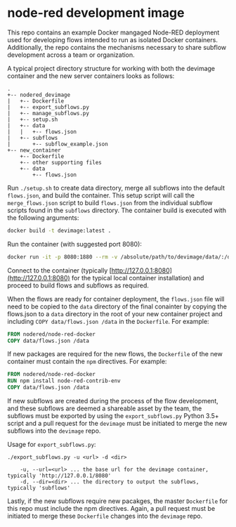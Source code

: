 # node-red development image

This repo contains an example Docker mangaged Node-RED deployment used for developing flows intended to run as isolated Docker containers. Additionally, the repo contains the mechanisms necessary to share subflow development across a team or organization.

A typical project directory structure for working with both the devimage container and the new server containers looks as follows:
```
.
+-- nodered_devimage
|   +-- Dockerfile
|   +-- export_subflows.py
|   +-- manage_subflows.py
|   +-- setup.sh
|   +-- data
|   |   +-- flows.json
|   +-- subflows
|       +-- subflow_example.json
+-- new_container
    +-- Dockerfile
    +-- other supporting files
    +-- data
        +-- flows.json
```

Run `./setup.sh` to create data directory, merge all subflows into the default `flows.json`, and build the container. This setup script will call the `merge_flows.json` script to build `flows.json` from the individual subflow scripts found in the `subflows` directory. The container build is executed with the following arguments: 
```sh
docker build -t devimage:latest .
```

Run the container (with suggested port 8080):
```sh
docker run -it -p 8080:1880 --rm -v /absolute/path/to/devimage/data/:/data -d --name devimage devimage:latest
```

Connect to the container (typically [http://127.0.0.1:8080](http://127.0.0.1:8080) for the typical local container installation) and proceed to build flows and subflows as required.

When the flows are ready for container deployment, the `flows.json` file will need to be copied to the `data` directory of the final conainter by copying the flows.json to a `data` directory in the root of your new container project and including `COPY data/flows.json /data` in the `Dockerfile`. For example:
```Dockerfile
FROM nodered/node-red-docker
COPY data/flows.json /data
```

If new packages are required for the new flows, the `Dockerfile` of the new container must contain the `npm` directives. For example:
```Dockerfile
FROM nodered/node-red-docker
RUN npm install node-red-contrib-env
COPY data/flows.json /data
```

If new subflows are created during the process of the flow development, and these subflows are deemed a shareable asset by the team, the subflows must be exported by using the `export_subflows.py` Python 3.5+ script and a pull request for the `devimage` must be initiated to merge the new subflows into the `devimage` repo.

Usage for `export_subflows.py`:
```
./export_subflows.py -u <url> -d <dir>

    -u, --url=<url> ... the base url for the devimage container, typically 'http://127.0.0.1/8080'
    -d, --dir=<dir> ... the directory to output the subflows, typically 'subflows'
```

Lastly, if the new subflows require new pacakges, the master `Dockerfile` for this repo must include the npm directives. Again, a pull request must be initiated to merge these `Dockerfile` changes into the `devimage` repo.
